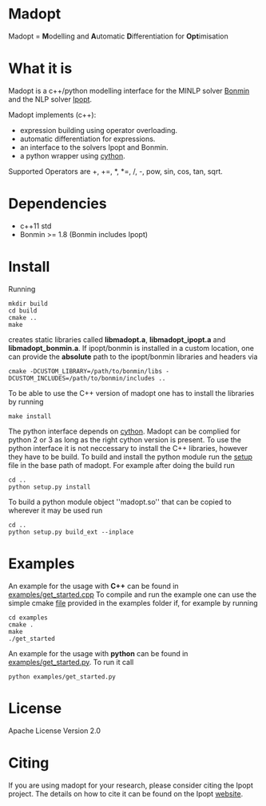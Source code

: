 Madopt
======
Madopt = **M**odelling and **A**utomatic **D**ifferentiation for **Opt**imisation

What it is
==========

Madopt is a c++/python modelling interface for the MINLP solver [Bonmin](https://projects.coin-or.org/Bonmin) and the NLP solver [Ipopt](https://projects.coin-or.org/Ipopt).

Madopt implements (c++):
- expression building using operator overloading. 
- automatic differentiation for expressions.
- an interface to the solvers Ipopt and Bonmin.
- a python wrapper using [cython](http://cython.org/).

Supported Operators are 
+, +=, *, *=, /, -, pow, sin, cos, tan, sqrt.

Dependencies
============
- c++11 std
- Bonmin >= 1.8
(Bonmin includes Ipopt)

Install
=======
Running
```
mkdir build
cd build
cmake ..
make
```
creates static libraries called **libmadopt.a**, **libmadopt_ipopt.a** and **libmadopt_bonmin.a**.
If ipopt/bonmin is installed in a custom location, one can provide the **absolute** path to the ipopt/bonmin libraries and headers via

```
cmake -DCUSTOM_LIBRARY=/path/to/bonmin/libs -DCUSTOM_INCLUDES=/path/to/bonmin/includes ..
```

To be able to use the C++ version of madopt one has to install the libraries by running
```
make install
```

The python interface depends on [cython](http://cython.org/). 
Madopt can be complied for python 2 or 3 as long as the right cython version is present.
To use the python interface it is not neccessary to install the C++ libraries, however they have to be build.
To build and install the python module run the [setup](setup.py) file in the base path of madopt. For example after doing the build run
```
cd ..
python setup.py install
```

To build a python module object ''madopt.so'' that can be copied to wherever it may be used run
```
cd ..
python setup.py build_ext --inplace
```

Examples
========
An example for the usage with **C++** can be found in [examples/get_started.cpp](examples/get_started.cpp)
To compile and run the example one can use the simple cmake [file](examples/CMakeLists.txt) provided in the examples folder if, for example by running
```
cd examples
cmake .
make
./get_started
```

An example for the usage with **python** can be found in [examples/get_started.py](examples/get_started.py). To run it call
```
python examples/get_started.py
```

License
=======

Apache License Version 2.0

Citing
======

If you are using madopt for your research, please consider citing the Ipopt project. The details on how to cite it can be found on the Ipopt [website](https://projects.coin-or.org/Ipopt).
